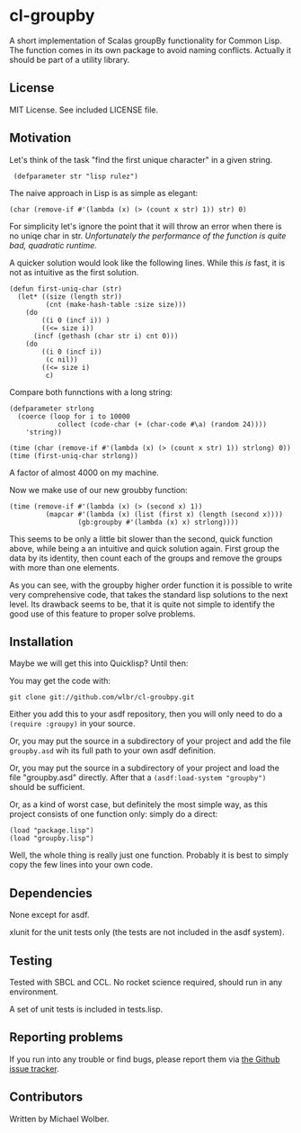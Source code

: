 cl-groupby
==========
A short implementation of Scalas groupBy functionality 
for Common Lisp.
The function comes in its own package to avoid naming conflicts. 
Actually it should be part of a utility library.

License
-------
MIT License. See included LICENSE file.

Motivation
----------
Let's think of the task "find the first unique character" in a given string.

     (defparameter str "lisp rulez")

The naive approach in Lisp is as simple as elegant:
   
    (char (remove-if #'(lambda (x) (> (count x str) 1)) str) 0)

For simplicity let's ignore the point that it will throw an error when there is no uniqe char in str. 
_Unfortunately the performance of the function is quite bad, quadratic runtime._

A quicker solution would look like the following lines. While this _is_ fast, it is not as intuitive as the first solution.

    (defun first-uniq-char (str)
      (let* ((size (length str))
             (cnt (make-hash-table :size size)))
        (do
            ((i 0 (incf i)) )
            ((<= size i))
          (incf (gethash (char str i) cnt 0)))
        (do 
            ((i 0 (incf i))
             (c nil))
            ((<= size i) 
             c)

Compare both funnctions with a long string:

    (defparameter strlong 
      (coerce (loop for i to 10000 
                collect (code-char (+ (char-code #\a) (random 24)))) 
        'string))

    (time (char (remove-if #'(lambda (x) (> (count x str) 1)) strlong) 0))
    (time (first-uniq-char strlong))

A factor of almost 4000 on my machine.

Now we make use of our new groubby function:

    (time (remove-if #'(lambda (x) (> (second x) 1)) 
             (mapcar #'(lambda (x) (list (first x) (length (second x)))) 
                     (gb:groupby #'(lambda (x) x) strlong))))

This seems to be only a little bit slower than the second, quick function above, while being a an intuitive and quick solution again. First group the data by its identity, then count each of the groups and remove the groups with more than one elements.

As you can see, with the groupby higher order function it is possible to write very comprehensive code, that takes the standard lisp solutions to the next level. Its drawback seems to be, that it is quite not simple to identify the good use of this feature to proper solve problems.


Installation
------------

Maybe we will get this into Quicklisp? Until then:
<!-- Waiting for Quicklisp incude ;-)

The most simple and recommended way to install cl-grouby is by using
[Quicklisp](http://www.quicklisp.org). If you installed Quicklisp a simple

    (ql:quickload :groubpy)

will download the package and acually load it. You only need to do
this once per machine. Later a

    (require :groupby)

will be enough.
-->


You may get the code with:

    git clone git://github.com/wlbr/cl-groubpy.git

Either you add this to your asdf repository, then you will only need
to do a `(require :groupy)` in your source.

Or, you may put the source in a subdirectory of your project and add
the file `groupby.asd` wih its full path to your own asdf definition.

Or, you may put the source in a subdirectory of your project and load
the file "groupby.asd" directly. After that a `(asdf:load-system "groupby")`
should be sufficient.

Or, as a kind of worst case, but definitely the most simple way, as this 
project consists of one function only: simply do a 
direct:

    (load "package.lisp")
    (load "groupby.lisp")

Well, the whole thing is really just one function. Probably it is best to simply copy the few lines into your own code.

Dependencies
---------------
None except for asdf.

xlunit for the unit tests only (the tests are not included in the asdf system).

Testing
----------
Tested with SBCL and CCL. No rocket science required, should run in
any environment.

A set of unit tests is included in tests.lisp.


Reporting problems
------------------
If you run into any trouble or find bugs, please report them via [the Github issue tracker](http://github.com/wlbr/cl-groupby/issues).



Contributors
------------
Written by Michael Wolber.
